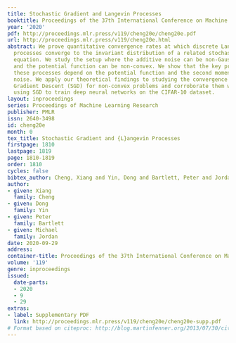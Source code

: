 ```yaml
---
title: Stochastic Gradient and Langevin Processes
booktitle: Proceedings of the 37th International Conference on Machine Learning
year: '2020'
pdf: http://proceedings.mlr.press/v119/cheng20e/cheng20e.pdf
url: http://proceedings.mlr.press/v119/cheng20e.html
abstract: We prove quantitative convergence rates at which discrete Langevin-like
  processes converge to the invariant distribution of a related stochastic differential
  equation. We study the setup where the additive noise can be non-Gaussian and state-dependent
  and the potential function can be non-convex. We show that the key properties of
  these processes depend on the potential function and the second moment of the additive
  noise. We apply our theoretical findings to studying the convergence of Stochastic
  Gradient Descent (SGD) for non-convex problems and corroborate them with experiments
  using SGD to train deep neural networks on the CIFAR-10 dataset.
layout: inproceedings
series: Proceedings of Machine Learning Research
publisher: PMLR
issn: 2640-3498
id: cheng20e
month: 0
tex_title: Stochastic Gradient and {L}angevin Processes
firstpage: 1810
lastpage: 1819
page: 1810-1819
order: 1810
cycles: false
bibtex_author: Cheng, Xiang and Yin, Dong and Bartlett, Peter and Jordan, Michael
author:
- given: Xiang
  family: Cheng
- given: Dong
  family: Yin
- given: Peter
  family: Bartlett
- given: Michael
  family: Jordan
date: 2020-09-29
address: 
container-title: Proceedings of the 37th International Conference on Machine Learning
volume: '119'
genre: inproceedings
issued:
  date-parts:
  - 2020
  - 9
  - 29
extras:
- label: Supplementary PDF
  link: http://proceedings.mlr.press/v119/cheng20e/cheng20e-supp.pdf
# Format based on citeproc: http://blog.martinfenner.org/2013/07/30/citeproc-yaml-for-bibliographies/
---
```

